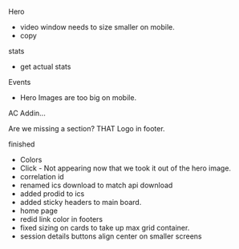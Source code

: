
Hero
  - video window needs to size smaller on mobile.
  - copy

stats
  - get actual stats

Events
  - Hero Images are too big on mobile.

AC Addin... 

Are we missing a section?
THAT Logo in footer.


finished
  - Colors
  - Click - Not appearing now that we took it out of the hero image.
  - correlation id
  - renamed ics download to match api download
  - added prodid to ics
  - added sticky headers to main board.
  - home page
  - redid link color in footers
  - fixed sizing on cards to take up max grid container.
  - session details buttons align center on smaller screens
